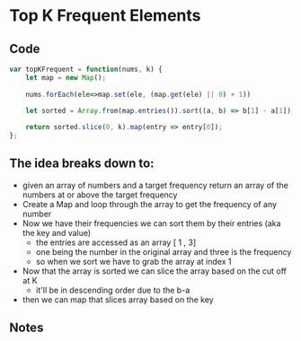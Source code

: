 # Top K Frequent Elements
## Code
``` js
var topKFrequent = function(nums, k) {
	let map = new Map();
	
	nums.forEach(ele=>map.set(ele, (map.get(ele) || 0) + 1))

	let sorted = Array.from(map.entries()).sort((a, b) => b[1] - a[1]);
	
	return sorted.slice(0, k).map(entry => entry[0]);
};
```

## The idea breaks down to:
- given an array of numbers and a target frequency return an array of the numbers at or above the target frequency
- Create a Map and loop through the array to get the frequency of any number
- Now we have their frequencies we can sort them by their entries (aka the key and value)
	- the entries are accessed as an array [ 1 , 3]
	- one being the number in the original array and three is the frequency
	- so when we sort we have to grab the array at index 1
- Now that the array is sorted we can slice the array based on the cut off at K
	- it'll be in descending order due to the b-a
- then we can map that slices array based on the key
## Notes
